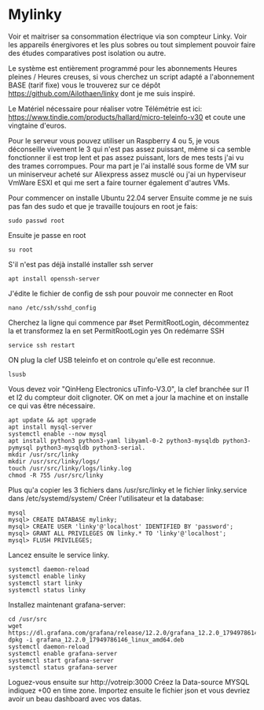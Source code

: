 # Mylinky
Voir et maitriser sa consommation électrique via son compteur Linky.
Voir les appareils énergivores et les plus sobres ou tout simplement pouvoir faire
des études comparatives post isolation ou autre.

Le système est entièrement programmé pour les abonnements Heures pleines / Heures creuses, si vous cherchez
un script adapté a l'abonnement BASE (tarif fixe) vous le trouverez sur ce dépôt https://github.com/Ailothaen/linky dont je me suis inspiré.

Le Matériel nécessaire pour réaliser votre Télémétrie est ici: https://www.tindie.com/products/hallard/micro-teleinfo-v30 et coute une vingtaine d'euros.

Pour le serveur vous pouvez utiliser un Raspberry 4 ou 5, je vous déconseille vivement le 3 qui n'est pas assez puissant, même si ca semble fonctionner
il est trop lent et pas assez puissant, lors de mes tests j'ai vu des trames corrompues.
Pour ma part je l'ai installé sous forme de VM sur un miniserveur acheté sur Aliexpress assez musclé ou j'ai un hyperviseur VmWare ESXI
et qui me sert a faire tourner également d'autres VMs.

Pour commencer on installe Ubuntu 22.04 server
Ensuite comme je ne suis pas fan des sudo et que je travaille toujours en root je fais:

    sudo passwd root
        
Ensuite je passe en root

    su root
        
S'il n'est pas déjà installé installer ssh server

    apt install openssh-server
        
J'édite le fichier de config de ssh pour pouvoir me connecter en Root

    nano /etc/ssh/sshd_config
        
Cherchez la ligne qui commence par #set PermitRootLogin, décommentez la et transformez la en
set PermitRootLogin yes
On redémarre SSH

    service ssh restart
  
ON plug la clef USB teleinfo et on controle qu'elle est reconnue.

    lsusb
    
Vous devez voir "QinHeng Electronics uTinfo-V3.0", la clef branchée sur I1 et I2 du compteur doit clignoter.
OK on met a jour la machine et on installe ce qui vas être nécessaire.

    apt update && apt upgrade
    apt install mysql-server
    systemctl enable --now mysql
    apt install python3 python3-yaml libyaml-0-2 python3-mysqldb python3-pymysql python3-mysqldb python3-serial.
    mkdir /usr/src/linky
    mkdir /usr/src/linky/logs/
    touch /usr/src/linky/logs/linky.log
    chmod -R 755 /usr/src/linky
    
Plus qu'a copier les 3 fichiers dans /usr/src/linky et le fichier linky.service dans /etc/systemd/system/
Créer l'utilisateur et la database:

    mysql
    mysql> CREATE DATABASE mylinky;
    mysql> CREATE USER 'linky'@'localhost' IDENTIFIED BY 'password';
    mysql> GRANT ALL PRIVILEGES ON linky.* TO 'linky'@'localhost';
    mysql> FLUSH PRIVILEGES;

Lancez ensuite le service linky.

    systemctl daemon-reload
    systemctl enable linky
    systemctl start linky
    systemctl status linky

Installez maintenant grafana-server:

    cd /usr/src
    wget https://dl.grafana.com/grafana/release/12.2.0/grafana_12.2.0_17949786146_linux_amd64.deb
    dpkg -i grafana_12.2.0_17949786146_linux_amd64.deb
    systemctl daemon-reload
    systemctl enable grafana-server
    systemctl start grafana-server
    systemctl status grafana-server

Loguez-vous ensuite sur http://votreip:3000
Créez la Data-source MYSQL indiquez +00 en time zone.
Importez ensuite le fichier json et vous devriez avoir un beau dashboard avec vos datas.
